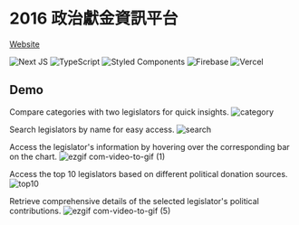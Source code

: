 # 2016 政治獻金資訊平台

[Website](https://2016-political-contribution-information-platform-19slzcdzv.vercel.app/)

![Next JS](https://img.shields.io/badge/Next-black?style=for-the-badge&logo=next.js&logoColor=white)
![TypeScript](https://img.shields.io/badge/typescript-%23007ACC.svg?style=for-the-badge&logo=typescript&logoColor=white)
![Styled Components](https://img.shields.io/badge/styled--components-DB7093?style=for-the-badge&logo=styled-components&logoColor=white)
![Firebase](https://img.shields.io/badge/Firebase-039BE5?style=for-the-badge&logo=Firebase&logoColor=white)
![Vercel](https://img.shields.io/badge/vercel-%23000000.svg?style=for-the-badge&logo=vercel&logoColor=white)

## Demo

Compare categories with two legislators for quick insights.
![category](https://github.com/ShihYuChang/QSearch-Interview-Sam/assets/39560452/d58afe40-da31-453b-80e6-eafc0abe90cc)

Search legislators by name for easy access.
![search](https://github.com/ShihYuChang/QSearch-Interview-Sam/assets/39560452/f699035f-beaf-4535-b1c3-9dfde531e717)

Access the legislator's information by hovering over the corresponding bar on the chart.
![ezgif com-video-to-gif (1)](https://github.com/ShihYuChang/2016-political-contribution-information-platform/assets/39560452/09aa5d14-0e3b-4789-9972-ec58bf894d21)

Access the top 10 legislators based on different political donation sources.
![top10](https://github.com/ShihYuChang/QSearch-Interview-Sam/assets/39560452/35db3451-2390-469a-8fdb-a7565b66d368)

Retrieve comprehensive details of the selected legislator's political contributions.
![ezgif com-video-to-gif (5)](https://github.com/ShihYuChang/2016-political-contribution-information-platform/assets/39560452/04d1d5d5-247c-4b6f-b94c-0bf1861be4e9)
